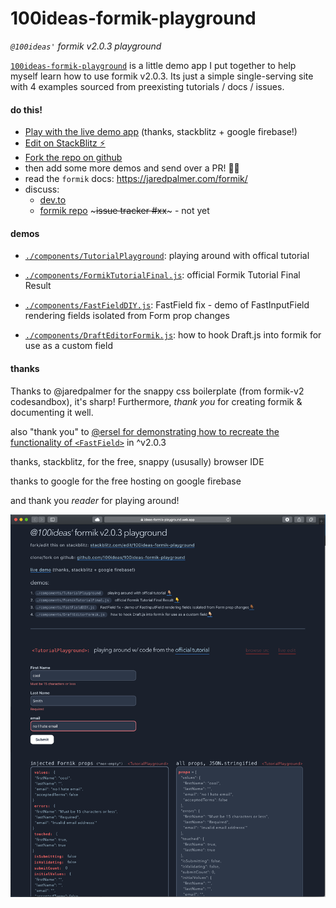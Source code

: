 # 100ideas-formik-playground
*`@100ideas'` formik v2.0.3 playground*

[`100ideas-formik-playground`](https://ideas-formik-playground.web.app) is a little demo app I put together to help myself learn how to use formik v2.0.3. Its just a simple single-serving site with 4 examples sourced from preexisting tutorials / docs / issues.

#### do this!
- [Play with the live demo app](https://ideas-formik-playground.web.app) (thanks, stackblitz + google firebase!)
- [Edit on StackBlitz ⚡️](https://stackblitz.com/edit/100ideas-formik-playground)
- [Fork the repo on github](https://github.com/100ideas/100ideas-formik-playground)
- then add some more demos and send over a PR! 👍🏻
- read the `formik` docs: https://jaredpalmer.com/formik/
- discuss: 
  - [dev.to](https://dev.to/100ideas/formik-v2-0-3-demo-playground-stackblitz-web-ide-5ep9) 
  - [formik repo](https://github.com/jaredpalmer/formik) ~~~issue tracker #xx~~~ - not yet

#### demos

- [`./components/TutorialPlayground`](./components/TutorialPlayground`): playing around with offical tutorial

- [`./components/FormikTutorialFinal.js`](./components/FormikTutorialFinal.js): official Formik Tutorial Final Result

- [`./components/FastFieldDIY.js`](./components/FastFieldDIY.js): FastField fix - demo of FastInputField rendering fields isolated from Form prop changes

- [`./components/DraftEditorFormik.js`](./components/DraftEditorFormik.js): how to hook Draft.js into formik for use as a custom field

#### thanks

Thanks to @jaredpalmer for the snappy css boilerplate (from formik-v2 codesandbox), it's sharp! Furthermore, *thank you* for creating formik & documenting it well.

also "thank you" to [@ersel for demonstrating how to recreate the functionality of `<FastField>`](https://github.com/jaredpalmer/formik/issues/1739#issuecomment-521175764) in \^v2.0.3 

thanks, stackblitz, for the free, snappy (ususally) browser IDE

thanks to google for the free hosting on google firebase

and thank you *reader* for playing around!

![2019-10-31_formik_playground_screenshot.png](./docs/2019-10-31_formik_playground_screenshot.png)
